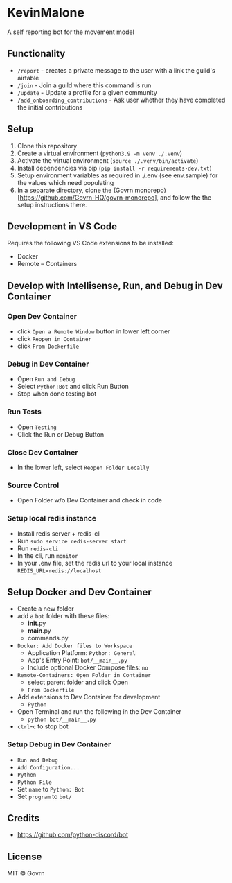 # KevinMalone

A self reporting bot for the movement model

## Functionality

- `/report` - creates a private message to the user with a link the guild's airtable
- `/join` - Join a guild where this command is run
- `/update` - Update a profile for a given community
- `/add_onboarding_contributions` - Ask user whether they have completed the initial contributions

## Setup

1. Clone this repository
1. Create a virtual environment (`python3.9 -m venv ./.venv`)
1. Activate the virtual environment (`source ./.venv/bin/activate`)
1. Install dependencies via pip (`pip install -r requirements-dev.txt`)
1. Setup environment variables as required in ./.env (see env.sample) for the values which need populating
1. In a separate directory, clone the (Govrn monorepo)[https://github.com/Govrn-HQ/govrn-monorepo], and follow the the setup instructions there. 


## Development in VS Code

Requires the following VS Code extensions to be installed:

- Docker
- Remote – Containers

## Develop with Intellisense, Run, and Debug in Dev Container

### Open Dev Container

- click `Open a Remote Window` button in lower left corner
- click `Reopen in Container`
- click `From Dockerfile`

### Debug in Dev Container

- Open `Run and Debug`
- Select `Python:Bot` and click Run Button
- Stop when done testing bot

### Run Tests

- Open `Testing`
- Click the Run or Debug Button

### Close Dev Container

- In the lower left, select `Reopen Folder Locally`

### Source Control

- Open Folder w/o Dev Container and check in code

### Setup local redis instance

- Install redis server + redis-cli
- Run `sudo service redis-server start`
- Run `redis-cli`
- In the cli, run `monitor`
- In your .env file, set the redis url to your local instance `REDIS_URL=redis://localhost` 

## Setup Docker and Dev Container

- Create a new folder
- add a `bot` folder with these files:
  - **init**.py
  - **main**.py
  - commands.py
- `Docker: Add Docker files to Workspace`
  - Application Platform: `Python: General`
  - App's Entry Point: `bot/__main__.py`
  - Include optional Docker Compose files: `no`
- `Remote-Containers: Open Folder in Container`
  - select parent folder and click Open
  - `From Dockerfile`
- Add extensions to Dev Container for development
  - `Python`
- Open Terminal and run the following in the Dev Container
  - `python bot/__main__.py`
- `ctrl`-`c` to stop bot

### Setup Debug in Dev Container

- `Run and Debug`
- `Add Configuration...`
- `Python`
- `Python File`
- Set `name` to `Python: Bot`
- Set `program` to `bot/`

## Credits

- <https://github.com/python-discord/bot>

## License

MIT © Govrn
